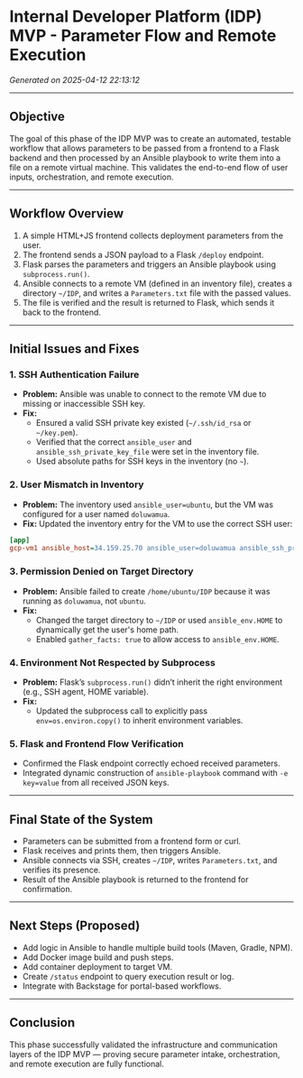 # Internal Developer Platform (IDP) MVP - Parameter Flow and Remote Execution
_Generated on 2025-04-12 22:13:12_

---
## Objective
The goal of this phase of the IDP MVP was to create an automated, testable workflow that allows parameters to be passed from a frontend to a Flask backend and then processed by an Ansible playbook to write them into a file on a remote virtual machine. This validates the end-to-end flow of user inputs, orchestration, and remote execution.

---
## Workflow Overview
1. A simple HTML+JS frontend collects deployment parameters from the user.
2. The frontend sends a JSON payload to a Flask `/deploy` endpoint.
3. Flask parses the parameters and triggers an Ansible playbook using `subprocess.run()`.
4. Ansible connects to a remote VM (defined in an inventory file), creates a directory `~/IDP`, and writes a `Parameters.txt` file with the passed values.
5. The file is verified and the result is returned to Flask, which sends it back to the frontend.

---
## Initial Issues and Fixes
### 1. **SSH Authentication Failure**
- **Problem:** Ansible was unable to connect to the remote VM due to missing or inaccessible SSH key.
- **Fix:**
  - Ensured a valid SSH private key existed (`~/.ssh/id_rsa` or `~/key.pem`).
  - Verified that the correct `ansible_user` and `ansible_ssh_private_key_file` were set in the inventory file.
  - Used absolute paths for SSH keys in the inventory (no `~`).

### 2. **User Mismatch in Inventory**
- **Problem:** The inventory used `ansible_user=ubuntu`, but the VM was configured for a user named `doluwamua`.
- **Fix:** Updated the inventory entry for the VM to use the correct SSH user:
```ini
[app]
gcp-vm1 ansible_host=34.159.25.70 ansible_user=doluwamua ansible_ssh_private_key_file=/home/qorelabs01/key.pem
```

### 3. **Permission Denied on Target Directory**
- **Problem:** Ansible failed to create `/home/ubuntu/IDP` because it was running as `doluwamua`, not `ubuntu`.
- **Fix:**
  - Changed the target directory to `~/IDP` or used `ansible_env.HOME` to dynamically get the user's home path.
  - Enabled `gather_facts: true` to allow access to `ansible_env.HOME`.

### 4. **Environment Not Respected by Subprocess**
- **Problem:** Flask’s `subprocess.run()` didn’t inherit the right environment (e.g., SSH agent, HOME variable).
- **Fix:**
  - Updated the subprocess call to explicitly pass `env=os.environ.copy()` to inherit environment variables.

### 5. **Flask and Frontend Flow Verification**
- Confirmed the Flask endpoint correctly echoed received parameters.
- Integrated dynamic construction of `ansible-playbook` command with `-e key=value` from all received JSON keys.

---
## Final State of the System
- Parameters can be submitted from a frontend form or curl.
- Flask receives and prints them, then triggers Ansible.
- Ansible connects via SSH, creates `~/IDP`, writes `Parameters.txt`, and verifies its presence.
- Result of the Ansible playbook is returned to the frontend for confirmation.

---
## Next Steps (Proposed)
- Add logic in Ansible to handle multiple build tools (Maven, Gradle, NPM).
- Add Docker image build and push steps.
- Add container deployment to target VM.
- Create `/status` endpoint to query execution result or log.
- Integrate with Backstage for portal-based workflows.

---
## Conclusion
This phase successfully validated the infrastructure and communication layers of the IDP MVP — proving secure parameter intake, orchestration, and remote execution are fully functional.